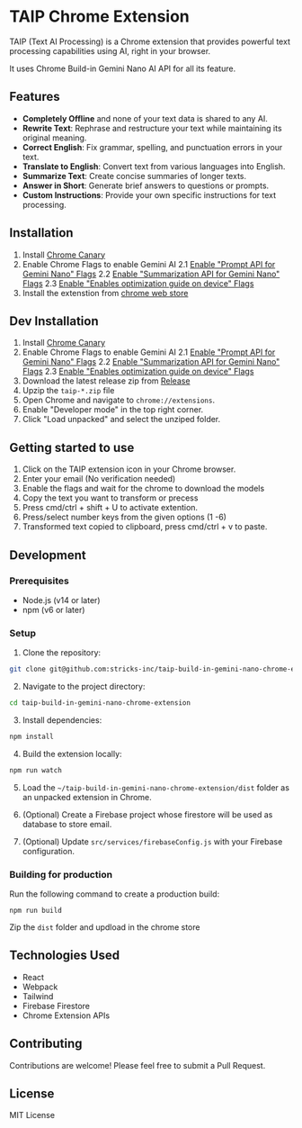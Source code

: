 # TAIP Chrome Extension

TAIP (Text AI Processing) is a Chrome extension that provides powerful text processing capabilities using AI, right in your browser.

It uses Chrome Build-in Gemini Nano AI API for all its feature.

## Features

- **Completely Offline** and none of your text data is shared to any AI.
- **Rewrite Text**: Rephrase and restructure your text while maintaining its original meaning.
- **Correct English**: Fix grammar, spelling, and punctuation errors in your text.
- **Translate to English**: Convert text from various languages into English.
- **Summarize Text**: Create concise summaries of longer texts.
- **Answer in Short**: Generate brief answers to questions or prompts.
- **Custom Instructions**: Provide your own specific instructions for text processing.

## Installation

1. Install [Chrome Canary](https://www.google.com/chrome/canary/)
2. Enable Chrome Flags to enable Gemini AI
  2.1 [Enable "Prompt API for Gemini Nano" Flags](chrome://flags/#prompt-api-for-gemini-nano)
  2.2 [Enable "Summarization API for Gemini Nano" Flags](chrome://flags/#summarization-api-for-gemini-nano)
  2.3 [Enable "Enables optimization guide on device" Flags](chrome://flags/#optimization-guide-on-device-model)
3. Install the extenstion from [chrome web store](https://chromewebstore.google.com/detail/taip/eilhppfpdmfkijcdjcbhenlnmgjibfld)

## Dev Installation

1. Install [Chrome Canary](https://www.google.com/chrome/canary/)
2. Enable Chrome Flags to enable Gemini AI
  2.1 [Enable "Prompt API for Gemini Nano" Flags](chrome://flags/#prompt-api-for-gemini-nano)
  2.2 [Enable "Summarization API for Gemini Nano" Flags](chrome://flags/#summarization-api-for-gemini-nano)
  2.3 [Enable "Enables optimization guide on device" Flags](chrome://flags/#optimization-guide-on-device-model)
3. Download the latest release zip from [Release](https://github.com/stricks-inc/taip-build-in-gemini-nano-chrome-extension/releases)
4. Upzip the `taip-*.zip` file
5. Open Chrome and navigate to `chrome://extensions`.
6. Enable "Developer mode" in the top right corner.
7. Click "Load unpacked" and select the unziped folder.

## Getting started to use

1. Click on the TAIP extension icon in your Chrome browser.
2. Enter your email (No verification needed)
3. Enable the flags and wait for the chrome to download the models
4. Copy the text you want to transform or precess
5. Press cmd/ctrl + shift + U to activate extention.
6. Press/select number keys from the given options (1 -6)
4. Transformed text copied to clipboard, press cmd/ctrl + v to paste.


## Development

### Prerequisites

- Node.js (v14 or later)
- npm (v6 or later)

### Setup

1. Clone the repository:
```sh
git clone git@github.com:stricks-inc/taip-build-in-gemini-nano-chrome-extension.git
```

2. Navigate to the project directory:

```sh
cd taip-build-in-gemini-nano-chrome-extension
```

3. Install dependencies:
```sh
npm install
```
4. Build the extension locally:

```sh
npm run watch
```

5. Load the `~/taip-build-in-gemini-nano-chrome-extension/dist` folder as an unpacked extension in Chrome.

6. (Optional) Create a Firebase project whose firestore will be used as database to store email.
7. (Optional) Update `src/services/firebaseConfig.js` with your Firebase configuration.

### Building for production

Run the following command to create a production build:
```
npm run build
```

Zip the `dist` folder and updload in the chrome store

## Technologies Used

- React
- Webpack
- Tailwind
- Firebase Firestore
- Chrome Extension APIs


## Contributing

Contributions are welcome! Please feel free to submit a Pull Request.

## License

MIT License


